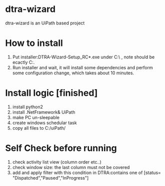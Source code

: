 # dtra-wizard
dtra-wizard is an UiPath based project

# How to install
1. Put installer:DTRA-Wizard-Setup_RC*.exe under C:\ , note should be ecactly C:\.
2. Run installer and wait, it will install some dependencies and perform some configuration change, which takes about 10 minutes.

# Install logic [finished]

1. install python2
2. install .NetFramework& UiPath
3. make PC un-sleepable
4. create windows schedular task
5. copy all files to C:/uiPath/

# Self Check before running

1. check activity list view (column order etc..)
2. check window size: the last column must not be covered
3. add and apply filter with this condition in DTRA:contains one of [status= "Dispatched","Paused","InProgress"]